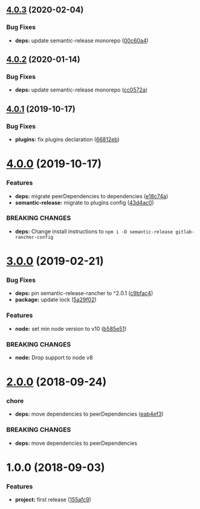 ## [4.0.3](https://github.com/lgaticaq/gitlab-rancher-config/compare/v4.0.2...v4.0.3) (2020-02-04)


### Bug Fixes

* **deps:** update semantic-release monorepo ([00c60a4](https://github.com/lgaticaq/gitlab-rancher-config/commit/00c60a475b6c74dc9a657b967009c8ca67ac2280))

## [4.0.2](https://github.com/lgaticaq/gitlab-rancher-config/compare/v4.0.1...v4.0.2) (2020-01-14)


### Bug Fixes

* **deps:** update semantic-release monorepo ([cc0572a](https://github.com/lgaticaq/gitlab-rancher-config/commit/cc0572afed30f4adc5e06b1dec8761390742420a))

## [4.0.1](https://github.com/lgaticaq/gitlab-rancher-config/compare/v4.0.0...v4.0.1) (2019-10-17)


### Bug Fixes

* **plugins:** fix plugins declaration ([66812eb](https://github.com/lgaticaq/gitlab-rancher-config/commit/66812ebfbbd377b41b55fe89fdad32dbdbc18332))

# [4.0.0](https://github.com/lgaticaq/gitlab-rancher-config/compare/v3.0.0...v4.0.0) (2019-10-17)


### Features

* **deps:** migrate peerDependencies to dependencies ([e18c74a](https://github.com/lgaticaq/gitlab-rancher-config/commit/e18c74aa525e0d2b9d6021b5abe0a441ce528309))
* **semantic-release:** migrate to plugins config ([43d4ac0](https://github.com/lgaticaq/gitlab-rancher-config/commit/43d4ac0fa43a0db4198e73c4aed99f39093f01fd))


### BREAKING CHANGES

* **deps:** Change install instructions to `npm i -D semantic-release gitlab-rancher-config`

# [3.0.0](https://github.com/lgaticaq/gitlab-rancher-config/compare/v2.0.0...v3.0.0) (2019-02-21)


### Bug Fixes

* **deps:** pin semantic-release-rancher to ^2.0.1 ([c9bfac4](https://github.com/lgaticaq/gitlab-rancher-config/commit/c9bfac4))
* **package:** update lock ([5a29f02](https://github.com/lgaticaq/gitlab-rancher-config/commit/5a29f02))


### Features

* **node:** set min node version to v10 ([b585e51](https://github.com/lgaticaq/gitlab-rancher-config/commit/b585e51))


### BREAKING CHANGES

* **node:** Drop support to node v8

# [2.0.0](https://github.com/lgaticaq/gitlab-rancher-config/compare/v1.0.0...v2.0.0) (2018-09-24)


### chore

* **deps:** move dependencies to peerDependencies ([eab4ef3](https://github.com/lgaticaq/gitlab-rancher-config/commit/eab4ef3))


### BREAKING CHANGES

* **deps:** move dependencies to peerDependencies

# 1.0.0 (2018-09-03)


### Features

* **project:** first release ([155afc9](https://github.com/lgaticaq/gitlab-rancher-config/commit/155afc9))

